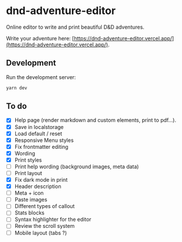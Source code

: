 # dnd-adventure-editor

Online editor to write and print beautiful D&D adventures.

Write your adventure here: [https://dnd-adventure-editor.vercel.app/](https://dnd-adventure-editor.vercel.app/).

## Development

Run the development server:

```bash
yarn dev
```

## To do

- [x] Help page (render markdown and custom elements, print to pdf...).
- [x] Save in localstorage
- [x] Load default / reset
- [x] Responsive Menu styles
- [x] Fix frontmatter editing
- [x] Wording
- [x] Print styles
- [ ] Print help wording (background images, meta data)
- [ ] Print layout
- [x] Fix dark mode in print
- [x] Header description
- [ ] Meta + icon
- [ ] Paste images
- [ ] Different types of callout
- [ ] Stats blocks
- [ ] Syntax highlighter for the editor
- [ ] Review the scroll system
- [ ] Mobile layout (tabs ?)
